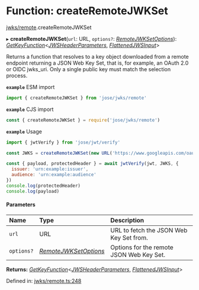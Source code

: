 # Function: createRemoteJWKSet

[jwks/remote](../modules/jwks_remote.md).createRemoteJWKSet

▸ **createRemoteJWKSet**(`url`: URL, `options?`: [*RemoteJWKSetOptions*](../interfaces/jwks_remote.remotejwksetoptions.md)): [*GetKeyFunction*](../interfaces/types.getkeyfunction.md)<[*JWSHeaderParameters*](../interfaces/types.jwsheaderparameters.md), [*FlattenedJWSInput*](../interfaces/types.flattenedjwsinput.md)\>

Returns a function that resolves to a key object downloaded from a
remote endpoint returning a JSON Web Key Set, that is, for example,
an OAuth 2.0 or OIDC jwks_uri. Only a single public key must match
the selection process.

**`example`** ESM import
```js
import { createRemoteJWKSet } from 'jose/jwks/remote'
```

**`example`** CJS import
```js
const { createRemoteJWKSet } = require('jose/jwks/remote')
```

**`example`** Usage
```js
import { jwtVerify } from 'jose/jwt/verify'

const JWKS = createRemoteJWKSet(new URL('https://www.googleapis.com/oauth2/v3/certs'))

const { payload, protectedHeader } = await jwtVerify(jwt, JWKS, {
  issuer: 'urn:example:issuer',
  audience: 'urn:example:audience'
})
console.log(protectedHeader)
console.log(payload)
```

#### Parameters

| Name | Type | Description |
| :------ | :------ | :------ |
| `url` | URL | URL to fetch the JSON Web Key Set from. |
| `options?` | [*RemoteJWKSetOptions*](../interfaces/jwks_remote.remotejwksetoptions.md) | Options for the remote JSON Web Key Set. |

**Returns:** [*GetKeyFunction*](../interfaces/types.getkeyfunction.md)<[*JWSHeaderParameters*](../interfaces/types.jwsheaderparameters.md), [*FlattenedJWSInput*](../interfaces/types.flattenedjwsinput.md)\>

Defined in: [jwks/remote.ts:248](https://github.com/panva/jose/blob/v3.12.3/src/jwks/remote.ts#L248)
